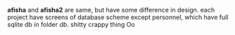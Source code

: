 **afisha** and **afisha2** are same, but have some difference in design.
each project have screens of database scheme except personnel, which have full sqlite db in folder *db*.
shitty crappy thing Oo